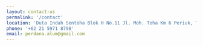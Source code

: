 ```yaml
---
layout: contact-us
permalink: '/contact'
location: 'Duta Indah Sentoha Blok H No.11 Jl. Moh. Toha Km 6 Periuk, Tanggerang - Banten'
phone: '+62 21 5971 8798'
email: perdana.alum@gmail.com
---
```

